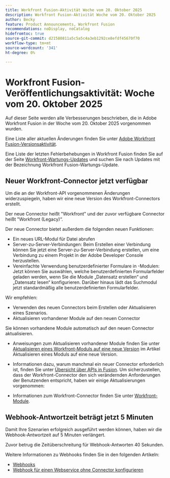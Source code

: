 ```yaml
---
title: Workfront Fusion-Aktivität Woche vom 20. Oktober 2025
description: Workfront Fusion-Aktivität Woche vom 20. Oktober 2025
author: Becky
feature: Product Announcements, Workfront Fusion
recommendations: noDisplay, noCatalog
hidefromtoc: true
source-git-commit: d21580811a5c5a5c4a3eb1292ce8efdf45670f70
workflow-type: tm+mt
source-wordcount: '341'
ht-degree: 0%

---
```


# Workfront Fusion-Veröffentlichungsaktivität: Woche vom 20. Oktober 2025

Auf dieser Seite werden alle Verbesserungen beschrieben, die in Adobe Workfront Fusion in der Woche vom 20. Oktober 2025 vorgenommen wurden.

Eine Liste aller aktuellen Änderungen finden Sie unter [Adobe Workfront Fusion-Versionsaktivität](/help/workfront-fusion/fusion-product-releases/fusion-release-activity.md).

Eine Liste der letzten Fehlerbehebungen in Workfront Fusion finden Sie auf der Seite [Workfront-Wartungs-Updates](https://experienceleague.adobe.com/de/docs/workfront-known-issues/releases/current-updates) und suchen Sie nach Updates mit der Bezeichnung Workfront Fusion-Wartungs-Update.


## Neuer Workfront-Connector jetzt verfügbar

Um die an der Workfront-API vorgenommenen Änderungen widerzuspiegeln, haben wir eine neue Version des Workfront-Connectors erstellt.

Der neue Connector heißt &quot;Workfront&quot; und der zuvor verfügbare Connector heißt &quot;Workfront (Legacy)“.

Der neue Connector bietet außerdem die folgenden neuen Funktionen:

* Ein neues URL-Modul für Datei abrufen
* Server-zu-Server-Verbindungen: Beim Erstellen einer Verbindung können Sie jetzt eine Server-zu-Server-Verbindung erstellen, um eine Verbindung zu einem Projekt in der Adobe Developer Console herzustellen.
* Vereinfachte Verwendung benutzerdefinierter Formulare in -Modulen: Jetzt können Sie auswählen, welche benutzerdefinierten Formularfelder geladen werden, wenn Sie die Module „Datensatz erstellen“ und „Datensatz lesen“ konfigurieren. Darüber hinaus lädt das Suchmodul jetzt standardmäßig alle benutzerdefinierten Formularfelder.

Wir empfehlen:

* Verwenden des neuen Connectors beim Erstellen oder Aktualisieren eines Szenarios.
* Aktualisieren vorhandener Module auf den neuen Connector

Sie können vorhandene Module automatisch auf den neuen Connector aktualisieren.

* Anweisungen zum Aktualisieren vorhandener Module finden Sie unter [Aktualisieren eines Workfront-Moduls auf eine neue Version](/help/workfront-fusion/manage-scenarios/update-module-to-new-version.md) im Artikel Aktualisieren eines Moduls auf eine neue Version.

* Informationen dazu, warum manchmal ein neuer Connector erforderlich ist, finden Sie unter [Übersicht über APIs in Fusion](/help/workfront-fusion/get-started-with-fusion/understand-fusion/api-overview.md). Um sicherzustellen, dass der Workfront-Connector den sich verändernden Anforderungen der Benutzenden entspricht, haben wir einige Aktualisierungen vorgenommen:

* Informationen zum Workfront-Connector finden Sie unter [Workfront-Module](/help/workfront-fusion/references/apps-and-modules/adobe-connectors/workfront-modules.md).




## Webhook-Antwortzeit beträgt jetzt 5 Minuten

Damit Ihre Szenarien erfolgreich ausgeführt werden können, haben wir die Webhook-Antwortzeit auf 5 Minuten verlängert.

Zuvor betrug die Zeitüberschreitung für Webhook-Antworten 40 Sekunden.

Weitere Informationen zu Webhooks finden Sie in den folgenden Artikeln:

* [Webhooks](/help/workfront-fusion/references/apps-and-modules/universal-connectors/webhooks-updated.md)
* [Webhook für einen Webservice ohne Connector konfigurieren](/help/workfront-fusion/create-scenarios/add-modules/receive-a-webhook-from-a-web-service.md)



